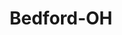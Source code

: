 ---
title: Bedford-OH
slug: bedford-oh
f_state:
- cms/state/ohio.md
f_locations:
- cms/payday-loan/check-into-cash-of-ohio-13582.md
- cms/payday-loan/checksmart-14773.md
- cms/payday-loan/checksmart-14795.md
- cms/payday-loan/checkstar-14866.md
- cms/payday-loan/cuyahoga-county---department-of-entitlement-services-food-stamp-15608.md
- cms/payday-loan/rapid-check-exchange-25746.md
- cms/payday-loan/rapid-check-exchange-25747.md
updated-on: '2024-05-30T13:41:28.615Z'
created-on: '2024-05-30T13:41:28.615Z'
published-on: '2024-05-30T13:54:32.469Z'
f_city: Bedford
layout: '[city].html'
tags: city
---